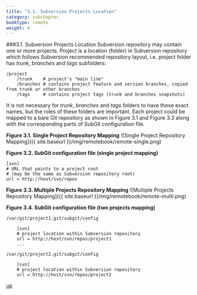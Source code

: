 ```yaml
---
title: "3.1. Subversion Projects Location"
category: subchapter
booktype: remote
weight: 4
---
```

###3.1. Subversion Projects Location
Subversion repository may contain one or more projects. Project is a location (folder) in Subversion repository which follows Subversion recommended repository layout, i.e. project folder has *trunk*, *branches* and *tags* subfolders:

    /project
        /trunk    # project's "main line"
        /branches # contains project feature and version branches, copied from trunk or other branches
        /tags     # contains project tags (trunk and branches snapshots)

It is not necessary for *trunk*, *branches* and *tags* folders to have these exact names, but the roles of these folders are important. Each project could be mapped to a bare Git repository as shown in Figure 3.1 and Figure 3.3 along with the corresponding parts of SubGit configuration file.

**Figure 3.1. Single Project Repository Mapping**
![Single Project Repository Mapping]({{ site.baseurl }}/img/remotebook/remote-single.png)

**Figure 3.2. SubGit configuration file (single project mapping)**

    [svn]
    # URL that points to a project root
    # (may be the same as Subversion repository root)
    url = http://host/svn/repos

**Figure 3.3. Multiple Projects Repository Mapping**
![Multiple Projects Repository Mapping]({{ site.baseurl }}/img/remotebook/remote-multi.png)

**Figure 3.4. SubGit configuration file (two projects mapping)**

    /var/git/project1.git/subgit/config

        [svn]
        # project location within Subversion repository
        url = http://host/svn/repos/project1
        ...

    /var/git/project2.git/subgit/config

        [svn]
        # project location within Subversion repository
        url = http://host/svn/repos/project2

[up](#up)